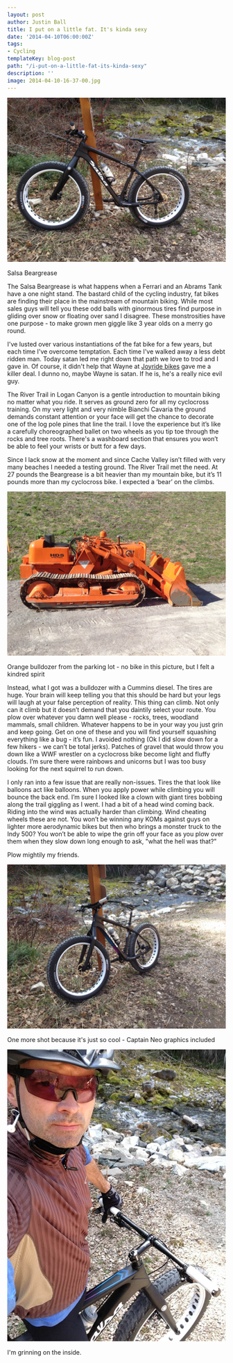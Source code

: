 ```yaml
---
layout: post
author: Justin Ball
title: I put on a little fat. It's kinda sexy
date: '2014-04-10T06:00:00Z'
tags:
- Cycling
templateKey: blog-post
path: "/i-put-on-a-little-fat-its-kinda-sexy"
description: ''
image: 2014-04-10-16-37-00.jpg
---
```


<img class="scale-image" src="2014-04-10-16-37-00.jpg" alt="Salsa Beargrease" />
<p class="caption">Salsa Beargrease</p>
The Salsa Beargrease is what happens when a Ferrari and an Abrams Tank have a one night stand. The bastard child of the cycling industry, fat bikes are finding their place in the mainstream of mountain biking. While most sales guys will tell you these odd balls with ginormous tires find purpose in gliding over snow or floating over sand I disagree. These monstrosities have one purpose - to make grown men giggle like 3 year olds on a merry go round.

I've lusted over various instantiations of the fat bike for a few years, but each time I've overcome temptation. Each time I've walked away a less debt ridden man. Today satan led me right down that path we love to trod and I gave in. Of course, it didn't help that Wayne at <a href="http://www.joyridebikes.com/">Joyride bikes</a> gave me a killer deal. I dunno no, maybe Wayne is satan. If he is, he's a really nice evil guy.

The River Trail in Logan Canyon is a gentle introduction to mountain biking no matter what you ride. It serves as ground zero for all my cyclocross training. On my very light and very nimble Bianchi Cavaria the ground demands constant attention or your face will get the chance to decorate one of the log pole pines that line the trail. I love the experience but it’s like a carefully choreographed ballet on two wheels as you tip toe through the rocks and tree roots. There's a washboard section that ensures you won’t be able to feel your wrists or butt for a few days.

Since I lack snow at the moment and since Cache Valley isn’t filled with very many beaches I needed a testing ground. The River Trail met the need. At 27 pounds the Beargrease is a bit heavier than my mountain bike, but it’s 11 pounds more than my cyclocross bike. I expected a ‘bear’ on the climbs.

<img class="scale-image" src="2014-04-10-17-06-35.jpg" alt="Orange bulldozer" />
<p class="caption">Orange bulldozer from the parking lot - no bike in this picture, but I felt a kindred spirit</p>
Instead, what I got was a bulldozer with a Cummins diesel. The tires are huge. Your brain will keep telling you that this should be hard but your legs will laugh at your false perception of reality. This thing can climb. Not only can it climb but it doesn’t demand that you daintily select your route. You plow over whatever you damn well please - rocks, trees, woodland mammals, small children. Whatever happens to be in your way you just grin and keep going. Get on one of these and you will find yourself squashing everything like a bug - it’s fun. I avoided nothing (Ok I did slow down for a few hikers - we can’t be total jerks). Patches of gravel that would throw you down like a WWF wrestler on a cyclocross bike become light and fluffy clouds. I’m sure there were rainbows and unicorns but I was too busy looking for the next squirrel to run down.

I only ran into a few issue that are really non-issues. Tires the that look like balloons act like balloons. When you apply power while climbing you will bounce the back end. I’m sure I looked like a clown with giant tires bobbing along the trail giggling as I went. I had a bit of a head wind coming back. Riding into the wind was actually harder than climbing. Wind cheating wheels these are not. You won’t be winning any KOMs against guys on lighter more aerodynamic bikes but then who brings a monster truck to the Indy 500? You won’t be able to wipe the grin off your face as you plow over them when they slow down long enough to ask, "what the hell was that?"

Plow mightily my friends.

<img class="scale-image" src="2014-04-10-16-36-52.jpg" alt="Salsa Beargrease" />
<p class="caption">One more shot because it's just so cool - Captain Neo graphics included</p>

<img class="scale-image" src="2014-04-10-16-37-50.jpg" alt="Me riding Salsa Beargrease" />
<p class="caption">I'm grinning on the inside.</p>
